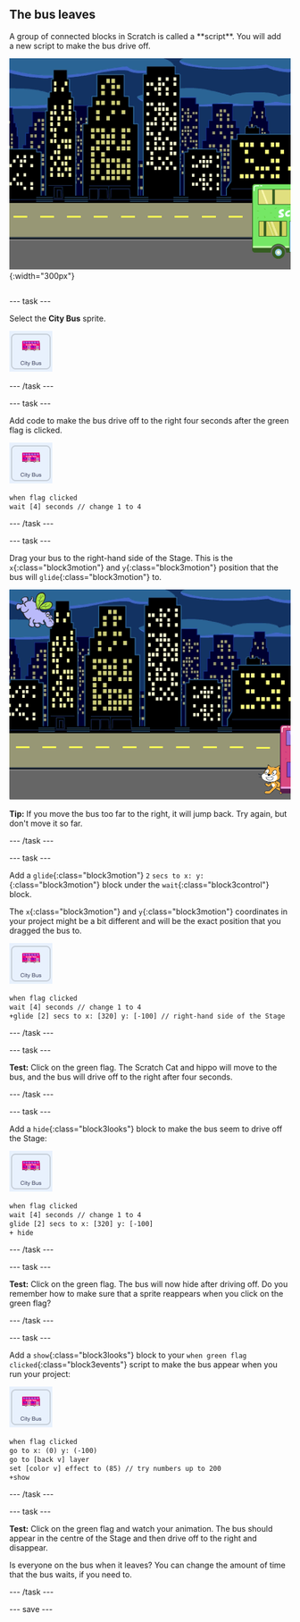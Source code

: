 ## The bus leaves

<div style="display: flex; flex-wrap: wrap">
<div style="flex-basis: 200px; flex-grow: 1; margin-right: 15px;">
A group of connected blocks in Scratch is called a **script**. You will add a new script to make the bus drive off.
</div>
<div>

![The Stage showing that the bus has moved to the right.](images/bus-leaving.png){:width="300px"}

</div>
</div>

--- task ---

Select the **City Bus** sprite.

![The City Bus sprite.](images/bus-sprite.png)

--- /task ---

--- task ---

Add code to make the bus drive off to the right four seconds after the green flag is clicked. 

![The City Bus sprite.](images/bus-sprite.png)

```blocks3
when flag clicked 
wait [4] seconds // change 1 to 4
```

--- /task ---

--- task ---

Drag your bus to the right-hand side of the Stage. This is the `x`{:class="block3motion"} and `y`{:class="block3motion"} position that the bus will `glide`{:class="block3motion"} to.

![](images/bus-right.png)

**Tip:** If you move the bus too far to the right, it will jump back. Try again, but don't move it so far.

--- /task ---

--- task ---

Add a `glide`{:class="block3motion"} `2` `secs to x: y:`{:class="block3motion"} block under the `wait`{:class="block3control"} block. 

The `x`{:class="block3motion"} and `y`{:class="block3motion"} coordinates in your project might be a bit different and will be the exact position that you dragged the bus to.

![The City Bus sprite.](images/bus-sprite.png)

```blocks3
when flag clicked 
wait [4] seconds // change 1 to 4
+glide [2] secs to x: [320] y: [-100] // right-hand side of the Stage
```

--- /task ---

--- task ---

**Test:** Click on the green flag. The Scratch Cat and hippo will move to the bus, and the bus will drive off to the right after four seconds. 

--- /task ---

--- task ---

Add a `hide`{:class="block3looks"} block to make the bus seem to drive off the Stage:

![The City Bus sprite.](images/bus-sprite.png)

```blocks3
when flag clicked 
wait [4] seconds // change 1 to 4
glide [2] secs to x: [320] y: [-100]
+ hide
```
--- /task ---

--- task ---

**Test:** Click on the green flag. The bus will now hide after driving off. Do you remember how to make sure that a sprite reappears when you click on the green flag?

--- /task ---

--- task ---

Add a `show`{:class="block3looks"} block to your `when green flag clicked`{:class="block3events"} script to make the bus appear when you run your project:

![The City Bus sprite.](images/bus-sprite.png)

```blocks3
when flag clicked
go to x: (0) y: (-100)
go to [back v] layer
set [color v] effect to (85) // try numbers up to 200
+show
```

--- /task ---

--- task ---

**Test:** Click on the green flag and watch your animation. The bus should appear in the centre of the Stage and then drive off to the right and disappear. 

Is everyone on the bus when it leaves? You can change the amount of time that the bus waits, if you need to.

--- /task ---

--- save ---
